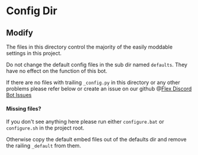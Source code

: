 # Config Dir

## Modify

The files in this directory control the majority of the easily
moddable settings in this project.

Do not change the default config files in the sub dir named `defaults`.
They have no effect on the function of this bot.

If there are no files with trailing `_config.py` in this directory
or any other problems please refer below or create an issue on our github
@[Flex Discord Bot Issues](https://github.com/GreyStinger/Flex-Discord-Bot/issues)


#### Missing files?

If you don't see anything here please run either `configure.bat` 
or `configure.sh` in the project root.

Otherwise copy the default embed files out of the defaults dir
and remove the railing `_default` from them.